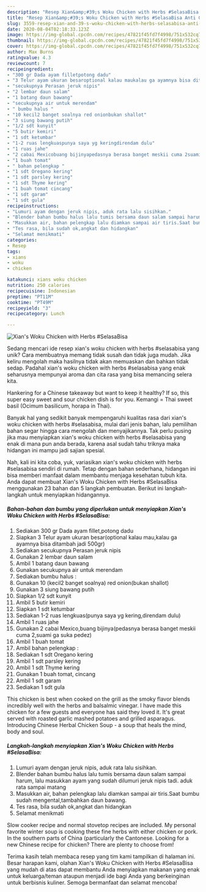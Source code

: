 ```yaml
---
description: "Resep Xian&amp;#39;s Woku Chicken with Herbs #SelasaBisa Anti Gagal"
title: "Resep Xian&amp;#39;s Woku Chicken with Herbs #SelasaBisa Anti Gagal"
slug: 3559-resep-xian-and-39-s-woku-chicken-with-herbs-selasabisa-anti-gagal
date: 2020-08-04T02:18:33.123Z
image: https://img-global.cpcdn.com/recipes/47821f45fd7f4998/751x532cq70/xians-woku-chicken-with-herbs-selasabisa-foto-resep-utama.jpg
thumbnail: https://img-global.cpcdn.com/recipes/47821f45fd7f4998/751x532cq70/xians-woku-chicken-with-herbs-selasabisa-foto-resep-utama.jpg
cover: https://img-global.cpcdn.com/recipes/47821f45fd7f4998/751x532cq70/xians-woku-chicken-with-herbs-selasabisa-foto-resep-utama.jpg
author: Max Burns
ratingvalue: 4.3
reviewcount: 7
recipeingredient:
- "300 gr Dada ayam filletpotong dadu"
- "3 Telur ayam ukuran besaroptional kalau maukalau ga ayamnya bisa ditambah jadi 500gr"
- "secukupnya Perasan jeruk nipis"
- "2 lembar daun salam"
- "1 batang daun bawang"
- "secukupnya air untuk merendam"
- " bumbu halus "
- "10 kecil2 banget soalnya red onionbukan shallot"
- "3 siung bawang putih"
- "1/2 sdt kunyit"
- "5 butir kemiri"
- "1 sdt ketumbar"
- "1-2 ruas lengkuaspunya saya yg keringdirendam dulu"
- "1 ruas jahe"
- "2 cabai Mexicobuang bijinyapedasnya berasa banget meskii cuma 2suami ga suka pedez"
- "1 buah tomat"
- " bahan pelengkap "
- "1 sdt Oregano kering"
- "1 sdt parsley kering"
- "1 sdt Thyme kering"
- "1 buah tomat cincang"
- "1 sdt garam"
- "1 sdt gula"
recipeinstructions:
- "Lumuri ayam dengan jeruk nipis, aduk rata lalu sisihkan."
- "Blender bahan bumbu halus lalu tumis bersama daun salam sampai harum, lalu masukkan ayam yang sudah dilumuri jeruk nipis tadi. aduk rata sampai matang"
- "Masukkan air, bahan pelengkap lalu diamkan sampai air tiris.Saat bumbu sudah mengental,tambahkan daun bawang."
- "Tes rasa, bila sudah ok,angkat dan hidangkan"
- "Selamat menikmati"
categories:
- Resep
tags:
- xians
- woku
- chicken

katakunci: xians woku chicken 
nutrition: 250 calories
recipecuisine: Indonesian
preptime: "PT11M"
cooktime: "PT49M"
recipeyield: "3"
recipecategory: Lunch

---
```



![Xian&#39;s Woku Chicken with Herbs #SelasaBisa](https://img-global.cpcdn.com/recipes/47821f45fd7f4998/751x532cq70/xians-woku-chicken-with-herbs-selasabisa-foto-resep-utama.jpg)

Sedang mencari ide resep xian&#39;s woku chicken with herbs #selasabisa yang unik? Cara membuatnya memang tidak susah dan tidak juga mudah. Jika keliru mengolah maka hasilnya tidak akan memuaskan dan bahkan tidak sedap. Padahal xian&#39;s woku chicken with herbs #selasabisa yang enak seharusnya mempunyai aroma dan cita rasa yang bisa memancing selera kita.

Hankering for a Chinese takeaway but want to keep it healthy? If so, this super easy sweet and sour chicken dish is for you. Kemangi = Thai sweet basil (Ocimum basilicum, horapa in Thai).

Banyak hal yang sedikit banyak mempengaruhi kualitas rasa dari xian&#39;s woku chicken with herbs #selasabisa, mulai dari jenis bahan, lalu pemilihan bahan segar hingga cara mengolah dan menyajikannya. Tak perlu pusing jika mau menyiapkan xian&#39;s woku chicken with herbs #selasabisa yang enak di mana pun anda berada, karena asal sudah tahu triknya maka hidangan ini mampu jadi sajian spesial.


Nah, kali ini kita coba, yuk, variasikan xian&#39;s woku chicken with herbs #selasabisa sendiri di rumah. Tetap dengan bahan sederhana, hidangan ini bisa memberi manfaat dalam membantu menjaga kesehatan tubuh kita. Anda dapat membuat Xian&#39;s Woku Chicken with Herbs #SelasaBisa menggunakan 23 bahan dan 5 langkah pembuatan. Berikut ini langkah-langkah untuk menyiapkan hidangannya.

<!--inarticleads1-->

##### Bahan-bahan dan bumbu yang diperlukan untuk menyiapkan Xian&#39;s Woku Chicken with Herbs #SelasaBisa:

1. Sediakan 300 gr Dada ayam fillet,potong dadu
1. Siapkan 3 Telur ayam ukuran besar(optional kalau mau,kalau ga ayamnya bisa ditambah jadi 500gr)
1. Sediakan secukupnya Perasan jeruk nipis
1. Gunakan 2 lembar daun salam
1. Ambil 1 batang daun bawang
1. Gunakan secukupnya air untuk merendam
1. Sediakan  bumbu halus :
1. Gunakan 10 (kecil2 banget soalnya) red onion(bukan shallot)
1. Gunakan 3 siung bawang putih
1. Siapkan 1/2 sdt kunyit
1. Ambil 5 butir kemiri
1. Siapkan 1 sdt ketumbar
1. Sediakan 1-2 ruas lengkuas(punya saya yg kering,direndam dulu)
1. Ambil 1 ruas jahe
1. Gunakan 2 cabai Mexico,buang bijinya(pedasnya berasa banget meskii cuma 2,suami ga suka pedez)
1. Ambil 1 buah tomat
1. Ambil  bahan pelengkap :
1. Sediakan 1 sdt Oregano kering
1. Ambil 1 sdt parsley kering
1. Ambil 1 sdt Thyme kering
1. Gunakan 1 buah tomat, cincang
1. Ambil 1 sdt garam
1. Sediakan 1 sdt gula


This chicken is best when cooked on the grill as the smoky flavor blends incredibly well with the herbs and balsalmic vinegar. I have made this chicken for a few guests and everyone has said they loved it. It&#39;s great served with roasted garlic mashed potatoes and grilled asparagus. Introducing Chinese Herbal Chicken Soup - a soup that heals the mind, body and soul. 

<!--inarticleads2-->

##### Langkah-langkah menyiapkan Xian&#39;s Woku Chicken with Herbs #SelasaBisa:

1. Lumuri ayam dengan jeruk nipis, aduk rata lalu sisihkan.
1. Blender bahan bumbu halus lalu tumis bersama daun salam sampai harum, lalu masukkan ayam yang sudah dilumuri jeruk nipis tadi. aduk rata sampai matang
1. Masukkan air, bahan pelengkap lalu diamkan sampai air tiris.Saat bumbu sudah mengental,tambahkan daun bawang.
1. Tes rasa, bila sudah ok,angkat dan hidangkan
1. Selamat menikmati


Slow cooker recipe and normal stovetop recipes are included. My personal favorite winter soup is cooking these fine herbs with either chicken or pork. In the southern parts of China (particularly the Cantonese. Looking for a new Chinese recipe for chicken? There are plenty to choose from! 

Terima kasih telah membaca resep yang tim kami tampilkan di halaman ini. Besar harapan kami, olahan Xian&#39;s Woku Chicken with Herbs #SelasaBisa yang mudah di atas dapat membantu Anda menyiapkan makanan yang enak untuk keluarga/teman ataupun menjadi ide bagi Anda yang berkeinginan untuk berbisnis kuliner. Semoga bermanfaat dan selamat mencoba!
